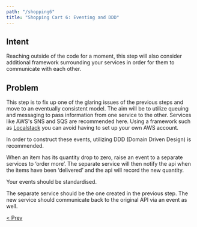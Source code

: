 ```yaml
---
path: "/shopping6"
title: "Shopping Cart 6: Eventing and DDD"
---
```

## Intent
Reaching outside of the code for a moment, this step will also consider additional framework surrounding your services in order for them to communicate with each other.

## Problem
This step is to fix up one of the glaring issues of the previous steps and move to an eventually consistent model. The aim will be to utilize queuing and messaging to pass information from one service to the other. Services like AWS's SNS and SQS are recommended here. Using a framework such as [Localstack](https://github.com/localstack/localstack) you can avoid having to set up your own AWS account. 

In order to construct these events, utilizing DDD (Domain Driven Design) is recommended. 

When an item has its quantity drop to zero, raise an event to a separate services to ‘order more’. The separate service will then notify the api when the items have been ‘delivered’ and the api will record the new quantity.

Your events should be standardised.

The separate service should be the one created in the previous step.
The new service should communicate back to the original API via an event as well. 

[< Prev](../shopping5)